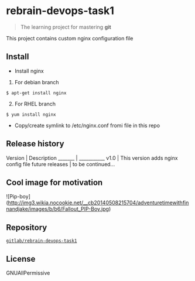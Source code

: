 # rebrain-devops-task1

> The learning project for mastering **git**

This project contains custom nginx configuration file

## Install

* Install nginx

1. For debian branch

```
$ apt-get install nginx
```

2. For RHEL branch

```
$ yum install nginx
```

* Copy/create symlink to /etc/nginx.conf fromi file in this repo

## Release history

Version | Description
_______ | ___________
v1.0 | This version adds nginx config file
future releases | to be continued...

## Cool image for motivation

![Pip-boy] (http://img3.wikia.nocookie.net/__cb20140508215704/adventuretimewithfinnandjake/images/b/b6/Fallout_PIP-Boy.jpg)

## Repository

[`gitlab/rebrain-devops-task1`](https://gitlab.rebrainme.com/docker_users_repos/2735/rebrain-devops-task1.git)

## License

GNUAllPermissive

